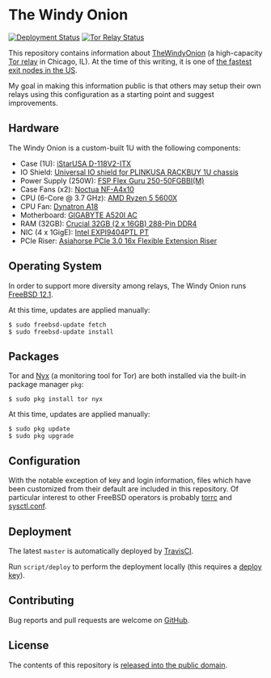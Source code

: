 # The Windy Onion
[![Deployment Status](https://img.shields.io/travis/alecdotninja/the-windy-onion?label=Deployment)](https://travis-ci.org/alecdotninja/the-windy-onion)
[![Tor Relay Status](https://img.shields.io/badge/Tor%20Relay-89094DFA4158C7A1583EC3A332CDCBC74A28CC0E-%237d4698)](https://metrics.torproject.org/rs.html#search/family:89094DFA4158C7A1583EC3A332CDCBC74A28CC0E)

This repository contains information about [TheWindyOnion](https://metrics.torproject.org/rs.html#search/family:89094DFA4158C7A1583EC3A332CDCBC74A28CC0E) (a high-capacity [Tor relay](https://2019.www.torproject.org/about/overview.html.en#overview) in Chicago, IL).
At the time of this writing, it is one of [the fastest exit nodes in the US](https://metrics.torproject.org/rs.html#search/flag:exit%20country:us).

My goal in making this information public is that others may setup their own relays using this configuration as a starting point and suggest improvements.

## Hardware

The Windy Onion is a custom-built 1U with the following components:

* Case (1U): [iStarUSA D-118V2-ITX](https://www.newegg.com/black-istarusa-d-118v2-itx/p/N82E16811165402)
* IO Shield: [Universal IO shield for PLINKUSA RACKBUY 1U chassis](https://www.amazon.com/gp/product/B01L0D7JMC)
* Power Supply (250W): [FSP Flex Guru 250-50FGBBI(M)](https://www.newegg.com/p/1HU-0095-000J6)
* Case Fans (x2): [Noctua NF-A4x10](https://www.newegg.com/p/13K-001X-000E3)
* CPU (6-Core @ 3.7 GHz): [AMD Ryzen 5 5600X](https://www.newegg.com/amd-ryzen-5-5600x/p/N82E16819113666)
* CPU Fan: [Dynatron A18](https://www.newegg.com/dynatron-a18/p/N82E16835114143)
* Motherboard: [GIGABYTE A520I AC](https://www.newegg.com/gigabyte-a520i-ac/p/N82E16813145239)
* RAM (32GB): [Crucial 32GB (2 x 16GB) 288-Pin DDR4](https://www.newegg.com/crucial-32gb-288-pin-ddr4-sdram/p/N82E16820156267)
* NIC (4 x 1GigE): [Intel EXPI9404PTL PT](https://www.newegg.com/intel-expi9404ptl/p/N82E16833106019)
* PCIe Riser: [Asiahorse PCIe 3.0 16x Flexible Extension Riser](https://www.newegg.com/p/1W7-00AB-00011) 

## Operating System

In order to support more diversity among relays, The Windy Onion runs [FreeBSD 12.1](https://www.freebsd.org/).

At this time, updates are applied manually:

    $ sudo freebsd-update fetch
    $ sudo freebsd-update install

## Packages

Tor and [Nyx](https://nyx.torproject.org/) (a monitoring tool for Tor) are both installed via the built-in package manager `pkg`:

    $ sudo pkg install tor nyx

At this time, updates are applied manually:

    $ sudo pkg update
    $ sudo pkg upgrade

## Configuration

With the notable exception of key and login information, files which have been customized from their default are included in this repository. Of particular interest to other FreeBSD operators is probably [torrc](overlay/usr/local/etc/tor/torrc) and [sysctl.conf](overlay/etc/sysctl.conf).

## Deployment

The latest `master` is automatically deployed by [TravisCI](.travis.yml).

Run `script/deploy` to perform the deployment locally (this requires a [deploy key](secrets)).

## Contributing

Bug reports and pull requests are welcome on [GitHub](https://github.com/alecdotninja/the-windy-onion).

## License

The contents of this repository is [released into the public domain](LICENSE).
